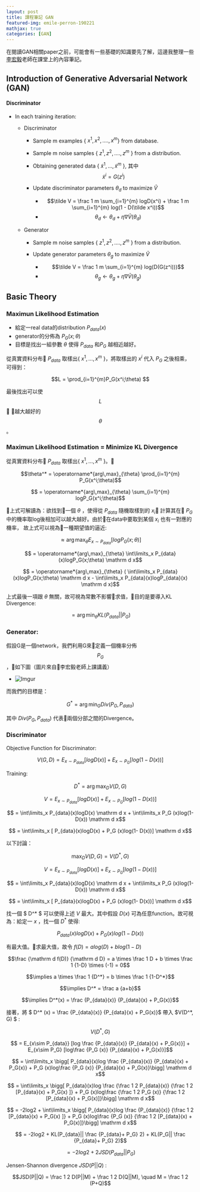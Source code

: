 ```yaml
---
layout: post
title: 課程筆記 GAN
featured-img: emile-perron-190221
mathjax: true
categories: [GAN]
---
```


在閱讀GAN相關paper之前，可能會有一些基礎的知識要先了解，這邊我整理一些[李宏毅](http://speech.ee.ntu.edu.tw/~tlkagk/index.html)老師在課堂上的內容筆記。

## Introduction of Generative Adversarial Network (GAN)

#### Discriminator

*   In each training iteration:
    *   Discriminator

        *   Sample  m examples { $x^1, x^2,...., x^m$} from database.
        *   Sample  m noise samples { $z^1, z^2,...., z^m$ } from a distribution.
        *   Obtaining generated data { $\tilde x^1,..., \tilde x^m$ }, 其中 $$\tilde x^i = G(z^i)$$
        *   Update discriminator parameters $\theta_d$ to maximize $\tilde V$

            *   $$\tilde V = \frac 1 m \sum_{i=1}^{m} logD(x^i) + \frac 1 m \sum_{i=1}^{m} log(1 - D(\tilde x^i))$$
            *   $$\theta_d \gets \theta_d + \eta\nabla\tilde V(\theta_d)$$
    
    *   Generator

        *   Sample  m noise samples { $z^1, z^2,...., z^m$ } from a distribution.
        *   Update generator parameters $\theta_g$ to maximize $\tilde V$ 

            *   $$\tilde V = \frac 1 m \sum_{i=1}^{m} log(D(G(z^i)))$$
            *   $$\theta_g \gets \theta_g + \eta\nabla\tilde V(\theta_g)$$

##  Basic Theory
### Maximun Likelihood Estimation
*   給定一real data的distribution $P_{data}(x)$
*   generator的分佈為 $P_G(x;\theta)$
*   目標是找出一組參數 $\theta$ 使得 $P_{data}$ 和$P_G$ 越相近越好。

從真實資料分布 $P_{data}$ 取樣出{ $x^1,...,x^m$ }，將取樣出的 $x^i$ 代入  $P_G$ 之後相乘，可得到：

$$L = \prod_{i=1}^{m}P_G(x^i;\theta) $$

最後找出可以使 $$L$$ 越大越好的$$\theta$$。

### Maximun Likelihood Estimation = Minimize KL Divergence

從真實資料分布 $P_{data}$ 取樣出{ $x^1,...,x^m$ }。

$$\theta^* = \operatorname*{arg\,max}_{\theta} \prod_{i=1}^{m} P_G(x^i;\theta)$$

$$ = \operatorname*{arg\,max}_{\theta} \sum_{i=1}^{m} logP_G(x^i;\theta)$$

上式可解讀為：欲找到一個 $\theta$ ，使得從 $P_{data}$ 隨機取樣到的 $x_i$ 計算其在 $P_G$ 中的機率取log後相加可以越大越好。由於在data中要取到某個 $x_i$ 也有一對應的機率，
故上式可以視為一種期望值的逼近:

$$\approx \operatorname*{arg\,max}_{\theta} E_{x\sim P_{data}}[logP_G(x;\theta)]$$

$$ = \operatorname*{arg\,max}_{\theta} \int\limits_x P_{data}(x)logP_G(x;\theta) \mathrm d x$$

$$ = \operatorname*{arg\,max}_{\theta} ( \int\limits_x P_{data}(x)logP_G(x;\theta) \mathrm d x - \int\limits_x P_{data}(x)logP_{data}(x) \mathrm d x)$$

上式最後一項跟 $\theta$ 無關，故可視為常數不影響求值，目的是要導入KL Divergence:

$$= \operatorname*{arg\,min}_{\theta} KL(P_{data}||P_G)$$

### Generator:
假設G是一個network，我們利用G來定義一個機率分佈$$P_G$$，如下圖（圖片來自李宏毅老師上課講義）
*   ![Imgur](https://i.imgur.com/VCx5Sky.png)

而我們的目標是：

$$G^* = \operatorname*{arg\,min}_G Div(P_G, P_{data})$$

其中 $Div(P_G, P_{data})$ 代表兩個分部之間的Divergence。

### Discriminator

Objective Function for Discriminator:

$$V(G, D) = E_{x\sim P_{data}}[logD(x)] + E_{x\sim P_G}[log(1 - D(x))]$$

Training:

$$D^* = \operatorname*{arg\,max}_D V(D, G)$$

$$V = E_{x\sim P_{data}} [logD(x)] + E_{x\sim P_G} [log(1 -D(x))]$$

$$ = \int\limits_x P_{data}(x)logD(x) \mathrm d x + \int\limits_x P_G (x)log(1- D(x)) \mathrm d x$$

$$ = \int\limits_x [ P_{data}(x)logD(x) + P_G (x)log(1- D(x))] \mathrm d x$$

以下討論：

$$\operatorname*{max}_D V(D, G) = V(D^*,G)$$

$$V = E_{x\sim P_{data}} [logD(x)] + E_{x\sim P_G} [log(1 -D(x))]$$

$$ = \int\limits_x P_{data}(x)logD(x) \mathrm d x + \int\limits_x P_G (x)log(1- D(x)) \mathrm d x$$

$$ = \int\limits_x [ P_{data}(x)logD(x) + P_G (x)log(1- D(x))] \mathrm d x$$

找一個 $ D^* $ 可以使得上述 $V$ 最大。其中假設 $D(x)$ 可為任意function。故可視為：給定一 $x$ ，找一個 $D^*$ 使得:

$$P_{data}(x)logD(x) + P_G (x)log(1- D(x))$$

有最大值。求最大值，故令 $f(D) = alog(D) + blog(1-D)$

$$\frac {\mathrm d f(D)} {\mathrm d D} = a \times \frac 1 D + b \times \frac 1 {1-D} \times (-1) = 0$$

$$\implies a \times \frac 1 {D^*} = b \times \frac 1 {1-D^*}$$

$$\implies D^* = \frac a {a+b}$$

$$\implies D^*(x) = \frac {P_{data}(x)} {P_{data}(x) + P_G(x)}$$

接著，將 $ D^* (x) = \frac {P_{data}(x)} {P_{data}(x) + P_G(x)}$ 帶入 $V(D^*, G) $ :

$$V(D^*, G)$$

$$ = E_{x\sim P_{data}} [log \frac {P_{data}(x)} {P_{data}(x) + P_G(x)}] + E_{x\sim P_G} [log\frac {P_G (x)} {P_{data}(x) + P_G(x)}]$$

$$ =  \int\limits_x \bigg[ P_{data}(x)log \frac {P_{data}(x)} {P_{data}(x) + P_G(x)} + P_G (x)log\frac {P_G (x)} {P_{data}(x) + P_G(x)}\bigg] \mathrm d x$$

$$ =  \int\limits_x \bigg[ P_{data}(x)log \frac {\frac 1 2 P_{data}(x)} {\frac 1 2 [P_{data}(x) + P_G(x) ]} + P_G (x)log\frac {\frac 1 2 P_G (x)} {\frac 1 2 [P_{data}(x) + P_G(x)]}\bigg] \mathrm d x$$

$$ = -2log2 +  \int\limits_x \bigg[ P_{data}(x)log \frac {P_{data}(x)} {\frac 1 2 [P_{data}(x) + P_G(x) ]} + P_G (x)log\frac {P_G (x)} {\frac 1 2 [P_{data}(x) + P_G(x)]}\bigg] \mathrm d x$$

$$ = -2log2 + KL(P_{data}|| \frac {P_{data}+ P_G} 2) + KL(P_G|| \frac {P_{data}+ P_G} 2)$$

$$ = -2log2 + 2JSD(P_{data}||P_G)$$

Jensen-Shannon divergence
$JSD(P||Q)$ :

$$JSD(P||Q) = \frac 1 2 D(P||M) + \frac 1 2 D(Q||M), \quad M = \frac 1 2 (P+Q)$$










        

